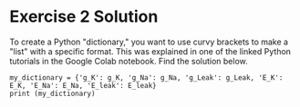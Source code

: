# Exercise 2 Solution

To create a Python "dictionary," you want to use curvy brackets to make a "list" with a specific format. This was explained in one of the linked Python tutorials in the Google Colab notebook. Find the solution below. 

```
my_dictionary = {'g_K': g_K, 'g_Na': g_Na, 'g_Leak': g_Leak, 'E_K': E_K, 'E_Na': E_Na, 'E_leak': E_leak}
print (my_dictionary)
```
